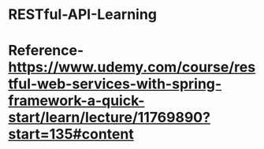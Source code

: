 # RESTful-API-Learning
# Reference- https://www.udemy.com/course/restful-web-services-with-spring-framework-a-quick-start/learn/lecture/11769890?start=135#content
